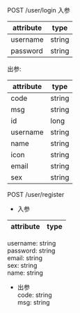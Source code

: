 POST /user/login
入参 

attribute | type
------------ | -------------  
username|string  
password|string
出参:  


attribute | type
------------ | -------------
code| string  
msg| string  
id| long  
username| string  
name| string  
icon| string  
email| string  
sex| string  

POST /user/register
- 入参

attribute | type
------------ | -------------   
username: string  
password: string   
email: string   
sex: string    
name: string
- 出参  
code: string  
msg: string  